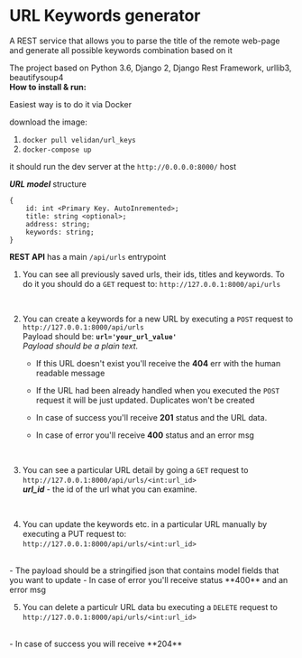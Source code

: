 # URL Keywords generator
A REST service that allows you to parse the title of the remote web-page and generate all possible keywords combination based on it

The project based on Python 3.6, Django 2, Django Rest Framework, urllib3, beautifysoup4
<br />
**How to install & run:**

Easiest way is to do it via Docker

download the image:
1) `docker pull velidan/url_keys`
2) `docker-compose up`


it should run the dev server at the `http://0.0.0.0:8000/` host

**_URL model_** structure
~~~
{
    id: int <Primary Key. AutoInremented>;
    title: string <optional>;
    address: string;
    keywords: string;
}
~~~

**REST API** has a main `/api/urls` entrypoint  

1) You can see all previously saved urls, their ids, titles and keywords.
   To do it you should do a `GET` request to: `http://127.0.0.1:8000/api/urls`

<br />

2) You can create a keywords for a new URL by executing a `POST` request to `http://127.0.0.1:8000/api/urls`<br />
   Payload should be: **`url='your_url_value'`**<br />
   _Payload should be a plain text._
   <br />

   - If this URL doesn't exist you'll receive the **404** err with the human readable message

   - If the URL had been already handled when you executed the `POST` request it will be just updated. Duplicates won't be created

   - In case of success you'll receive **201** status and the URL data.

   - In case of error you'll receive **400** status and an error msg
<br />

3) You can see a particular URL detail by going a `GET` request to
   `http://127.0.0.1:8000/api/urls/<int:url_id>`<br />
   **_url_id_** - the id of the url what you can examine.

<br />

4) You can update the keywords etc. in a particular URL manually by executing a PUT request to:
`http://127.0.0.1:8000/api/urls/<int:url_id>`
<br />
     - The payload should be a stringified json that contains model fields that you want to update
     - In case of error you'll receive status **400** and an error msg

<br />

5) You can delete a particulr URL data bu executing a `DELETE` request to
`http://127.0.0.1:8000/api/urls/<int:url_id>`
<br />
   - In case of success you will receive **204**


